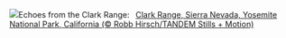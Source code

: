 ![](https://www.bing.com/th?id=OHR.YosemiteClark_EN-US8503376225_UHD.jpg&w=1000)Echoes from the Clark Range:&nbsp;&ensp;[Clark Range, Sierra Nevada, Yosemite National Park, California (© Robb Hirsch/TANDEM Stills + Motion)](https://www.bing.com/th?id=OHR.YosemiteClark_EN-US8503376225_UHD.jpg)
<br><br/>
